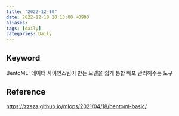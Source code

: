 ```yaml
---
title: "2022-12-10"
date: 2022-12-10 20:13:00 +0900
aliases: 
tags: [daily]
categories: Daily
---
```


## Keyword

BentoML: 데이터 사이언스팀이 만든 모델을 쉽게 통합 배포 관리해주는 도구

## Reference

https://zzsza.github.io/mlops/2021/04/18/bentoml-basic/
